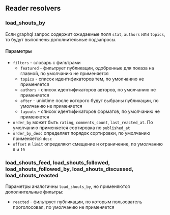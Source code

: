 ## Reader resolvers

### load_shouts_by

Если graphql запрос содержит ожидаемые поля `stat`, `authors` или `topics`, то будут выполнены дополнительные подзапросы.

#### Параметры

- `filters` - словарь с фильтрами
  - `featured` - фильтрует публикации, одобренные для показа на главной, по умолчанию не применяется
  - `topics` - список идентификаторов тем, по умолчанию не применяется
  - `authors` - список идентификаторов авторов, по умолчанию не применяется
  - `after` - unixtime после которого будут выбраны публикации, по умолчанию не применяется
  - `layouts` - список идентификаторов форматов, по умолчанию не применяется
- `order_by` может быть `rating`, `comments_count`, `last_reacted_at`. По умолчанию применяется сортировка по `published_at`
- `order_by_desc` определяет порядок сортировки, по умолчанию применяется `desc`
- `offset` и `limit` определяют смещение и ограничение, по умолчанию `0` и `10`

### load_shouts_feed, load_shouts_followed, load_shouts_followed_by, load_shouts_discussed, load_shouts_reacted

Параметры аналогичны `load_shouts_by`, но применяются дополнительные фильтры:

- `reacted` - фильтрует публикации, по которым пользователь проголосовал, по умолчанию не применяется
